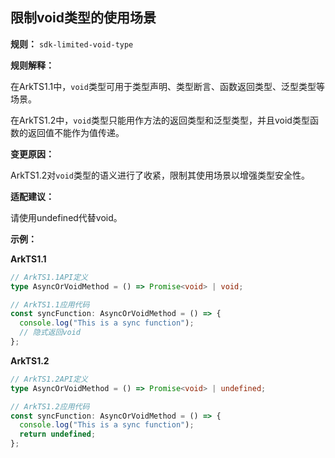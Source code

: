 ## 限制void类型的使用场景

**规则：** `sdk-limited-void-type`

**规则解释：**

在ArkTS1.1中，`void`类型可用于类型声明、类型断言、函数返回类型、泛型类型等场景。

在ArkTS1.2中，`void`类型只能用作方法的返回类型和泛型类型，并且void类型函数的返回值不能作为值传递。

**变更原因：**

ArkTS1.2对`void`类型的语义进行了收紧，限制其使用场景以增强类型安全性。

**适配建议：**

请使用undefined代替void。

**示例：**
 
**ArkTS1.1**
```typescript
// ArkTS1.1API定义
type AsyncOrVoidMethod = () => Promise<void> | void;

// ArkTS1.1应用代码
const syncFunction: AsyncOrVoidMethod = () => {
  console.log("This is a sync function");
  // 隐式返回void
};
```

**ArkTS1.2**
```typescript
// ArkTS1.2API定义
type AsyncOrVoidMethod = () => Promise<void> | undefined;

// ArkTS1.2应用代码
const syncFunction: AsyncOrVoidMethod = () => {
  console.log("This is a sync function");
  return undefined;
};
```